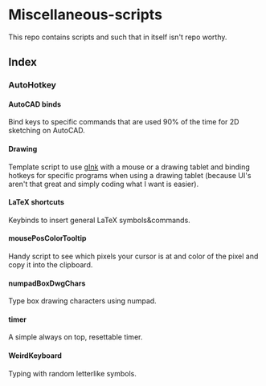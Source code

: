 # Miscellaneous-scripts
This repo contains scripts and such that in itself isn't repo worthy.

## Index

### AutoHotkey

#### AutoCAD binds
Bind keys to specific commands that are used 90% of the time for 2D sketching on AutoCAD.

#### Drawing
Template script to use [gInk](https://github.com/geovens/gInk) with a mouse or a drawing tablet and binding hotkeys for specific programs when using a drawing tablet (because UI's aren't that great and simply coding what I want is easier).

#### LaTeX shortcuts
Keybinds to insert general LaTeX symbols&commands.

#### mousePosColorTooltip
Handy script to see which pixels your cursor is at and color of the pixel and copy it into the clipboard.

#### numpadBoxDwgChars
Type box drawing characters using numpad.

#### timer
A simple always on top, resettable timer.

#### WeirdKeyboard
Typing with random letterlike symbols.
